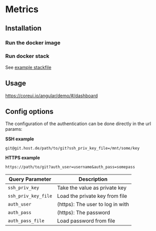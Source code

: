 # Metrics


## Installation

### Run the docker image

### Run docker stack

See [example stackfile](doc/stackfile.yml)



## Usage

https://coreui.io/angular/demo/#/dashboard
## Config options

The configuration of the authentication can be done directly in the url params:

**SSH example**

```
git@git.host.de/path/to/git?ssh_priv_key_file=/mnt/some/key
```

**HTTPS example**

```
https://path/to/git?auth_user=username&auth_pass=somepass
```

| Query Parameter | Description |
|-----------------|-------------|
| `ssh_priv_key`        | Take the value as private key |
| `ssh_priv_key_file`   | Load the private key from file |
| `auth_user`           | (https): The user to log in with |
| `auth_pass`           | (https): The password |
| `auth_pass_file`      | Load password from file |
